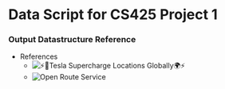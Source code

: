 # Data Script for CS425 Project 1


### Output Datastructure Reference

- References
    - ![⚡🚗Tesla Supercharge Locations Globally🌍⚡](https://www.kaggle.com/datasets/omarsobhy14/supercharge-locations)
    - ![Open Route Service](https://openrouteservice.org)
